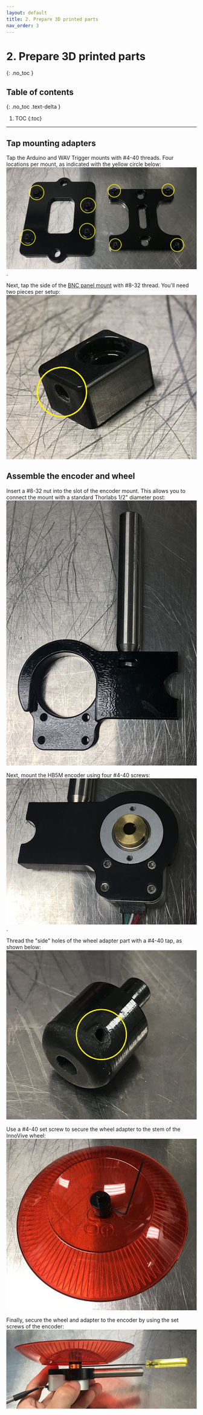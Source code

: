```yaml
---
layout: default
title: 2. Prepare 3D printed parts
nav_order: 3
---
```


# 2. Prepare 3D printed parts
{: .no_toc }

## Table of contents
{: .no_toc .text-delta }

1. TOC
{:toc}

---

## Tap mounting adapters

Tap the Arduino and WAV Trigger mounts with #4-40 threads. Four locations per mount, as indicated with the yellow circle below:
![#4-40 tap locations for the Arduino and WAV Trigger mounts](arduino_wav_mounts.jpg).

Next, tap the side of the [BNC panel mount](https://github.com/kimtonyhyun/active_avoidance/blob/master/stl/aa_panel_adapter.stl) with #8-32 thread. You'll need two pieces per setup:
![#8-32 tap location for the BNC panel mount](panel_mount.jpg)

## Assemble the encoder and wheel

Insert a #8-32 nut into the slot of the encoder mount. This allows you to connect the mount with a standard Thorlabs 1/2" diameter post:
![Insert a #8-32 nut into the encoder mount slot](encoder_base_nut.jpg)

Next, mount the HB5M encoder using four #4-40 screws:
![Mount the HB5M encoder](encoder_base_top.jpg).

Thread the "side" holes of the wheel adapter part with a #4-40 tap, as shown below:
![Tap #4-40 holes on the side of the wheel adapter](wheel_adapter.jpg)

Use a #4-40 set screw to secure the wheel adapter to the stem of the InnoVive wheel:
![Secure the adapter to the InnoVive wheel](wheel_adapter_secure.jpg)

Finally, secure the wheel and adapter to the encoder by using the set screws of the encoder:
![Connect the wheel and adapter to the encoder](wheel_to_encoder.jpg)
